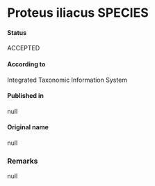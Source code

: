 # Proteus iliacus SPECIES

#### Status
ACCEPTED

#### According to
Integrated Taxonomic Information System

#### Published in
null

#### Original name
null

### Remarks
null